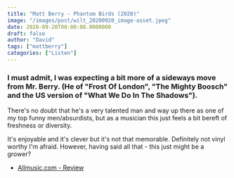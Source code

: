 ```yaml
---
title: "Matt Berry - Phantom Birds (2020)"
image: "/images/post/wilt_20200920_image-asset.jpeg"
date: 2020-09-20T00:00:00.0000000
draft: false
author: "David"
tags: ["mattberry"]
categories: ["Listen"]
---
```

### I must admit, I was expecting a bit more of a sideways move from Mr. Berry. (He of "Frost Of London", "The Mighty Boosch" and the US version of "What We Do In The Shadows").   
  
There's no doubt that he's a very talented man and way up there as one of my top funny men/absurdists, but as a musician this just feels a bit bereft of freshness or diversity.   
  
It's enjoyable and it's clever but it's not that memorable. Definitely not vinyl worthy I'm afraid.  However, having said all that - this just might be a grower?

-  [Allmusic.com - Review](https://www.allmusic.com/album/phantom-birds-mw0003402007)